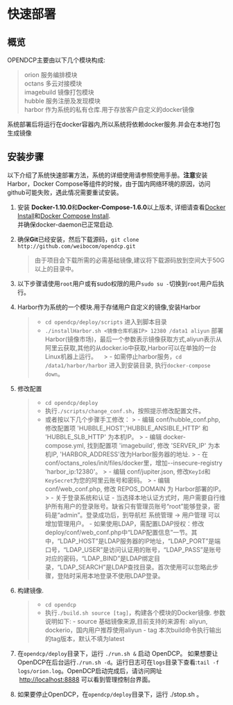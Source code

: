 # 快速部署

## 概览
OPENDCP主要由以下几个模块构成:  
> orion  服务编排模块  
> octans  多云对接模块  
> imagebuild 镜像打包模块  
> hubble 服务注册及发现模块  
> harbor 作为系统的私有仓库.用于存放客户自定义的docker镜像  

系统部署后将运行在docker容器内,所以系统将依赖docker服务.并会在本地打包生成镜像

## 安装步骤
以下介绍了系统快速部署方法，系统的详细使用请参照使用手册。**注意**安装Harbor，Docker Compose等组件的时候，由于国内网络环境的原因，访问github可能失败，遇此情况需要重试安装。

1.  安装 **Docker-1.10.0**和**Docker-Compose-1.6.0**以上版本, 详细请查看[Docker Install](https://www.docker.com/docker-centos-distribution)和[Docker
    Compose Install](https://docs.docker.com/compose/install/).  
    并确保docker-daemon已正常启动.

2.  确保**Git**已经安装，然后下载源码，`git clone http://github.com/weibocom/opendcp.git`
	>由于项目会下载所需的必需基础镜像,建议将下载源码放到空间大于50G以上的目录中。 
	
3. 以下步骤请使用`root`用户或有sudo权限的用户`sudo su -`切换到`root`用户后执行。

3. Harbor作为系统的一个模块.用于存储用户自定义的镜像,安装Harbor
    > - `cd opendcp/deploy/scripts` 进入到脚本目录
    > - `./installHarbor.sh <镜像仓库机器IP> 12380 /data1 aliyun` 部署Harbor(镜像市场)，最后一个参数表示镜像获取方式,aliyun表示从阿里云获取,其他的从docker.io中获取,Harbor可以在单独的一台Linux机器上运行。
    > - 如需停止harbor服务，`cd /data1/harbor/harbor` 进入到安装目录, 执行`docker-compose down`。

4.  修改配置
    > - `cd opendcp/deploy`
    > - 执行`./scripts/change_conf.sh`，按照提示修改配置文件。   
    > - 或者按以下几个步骤手工修改：
        > - 编辑 conf/hubble_conf.php, 修改配置项 'HUBBLE_HOST','HUBBLE_ANSIBLE_HTTP' 和 'HUBBLE_SLB_HTTP' 为本机IP。
        > - 编辑 docker-compose.yml, 找到配置项 'imagebuild', 修改  'SERVER_IP' 为本机IP, 'HARBOR_ADDRESS'改为Harbor服务器的地址.
        > - 在conf/octans_roles/init/files/docker里，增加--insecure-registry 'harbor_ip:12380'。
        > - 编辑 conf/jupiter.json, 修改`KeyId`和`KeySecret`为您的阿里云账号和密码。
        > - 编辑 conf/web_conf.php, 修改  REPOS_DOMAIN 为 Harbor部署的IP。
        > - <span id="auth">关于登录系统和认证</span>
            - 当选择本地认证方式时，用户需要自行维护所有用户的登录账号。缺省只有管理员账号“root”能够登录，密码是“admin”。登录成功后，到导航栏 系统管理 -> 用户管理 可以增加管理用户。
            - 如果使用LDAP，需配置LDAP授权：修改deploy/conf/web_conf.php中“LDAP配置信息”一节。其中，“LDAP_HOST”是LDAP服务器的IP地址，“LDAP_PORT”是端口号，“LDAP_USER”是访问认证用的账号，“LDAP_PASS”是账号对应的密码，“LDAP_BIND”是LDAP绑定目录，“LDAP_SEARCH”是LDAP查找目录。首次使用可以忽略此步骤，登陆时采用本地登录不使用LDAP登录。
5.  构建镜像.
    > - `cd opendcp`
    > - 执行`./build.sh source [tag]`，构建各个模块的Docker镜像. 参数说明如下:
        - source 基础镜像来源,目前支持的来源有: aliyun, dockerio，国内用户推荐使用aliyun
        - tag   本次build命令执行输出的tag版本，默认不填为latest

6.  在`opendcp/deploy`目录下，运行 `./run.sh &` 启动 OpenDCP。 如果想要让OpenDCP在后台运行`./run.sh -d`。运行日志可在`logs`目录下查看:`tail -f logs/orion.log`。OpenDCP启动完成后，请访问网址
     [http://localhost:8888](http://localhost:8888/) 可以看到管理控制台界面。
7.  如果要停止OpenDCP，在`opendcp/deploy`目录下，运行 ./stop.sh 。
